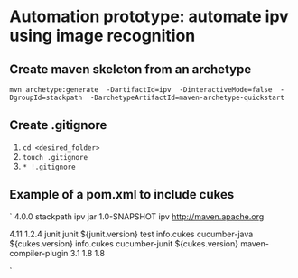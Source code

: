 # Automation prototype: automate ipv using image recognition

## Create maven skeleton from an archetype

`mvn archetype:generate 
-DartifactId=ipv 
-DinteractiveMode=false 
-DgroupId=stackpath 
-DarchetypeArtifactId=maven-archetype-quickstart`

## Create .gitignore

1. `cd <desired_folder>`
2. `touch .gitignore`
3. `*
!.gitignore`

## Example of a pom.xml to include cukes

`
<project xmlns="http://maven.apache.org/POM/4.0.0" xmlns:xsi="http://www.w3.org/2001/XMLSchema-instance"
  xsi:schemaLocation="http://maven.apache.org/POM/4.0.0 http://maven.apache.org/maven-v4_0_0.xsd">
  <modelVersion>4.0.0</modelVersion>
  <groupId>stackpath</groupId>
  <artifactId>ipv</artifactId>
  <packaging>jar</packaging>
  <version>1.0-SNAPSHOT</version>
  <name>ipv</name>
  <url>http://maven.apache.org</url>

  <properties>
    <junit.version>4.11</junit.version>
    <cukes.version>1.2.4</cukes.version>
  </properties>

  <dependencies>
    <dependency>
      <groupId>junit</groupId>
      <artifactId>junit</artifactId>
      <version>${junit.version}</version>
      <scope>test</scope>
    </dependency>
    <dependency>
      <groupId>info.cukes</groupId>
      <artifactId>cucumber-java</artifactId>
      <version>${cukes.version}</version>
    </dependency>
    <dependency>
      <groupId>info.cukes</groupId>
      <artifactId>cucumber-junit</artifactId>
      <version>${cukes.version}</version>
    </dependency>
  </dependencies>

  <!-- build plugin-->
  <build>
    <plugins>
      <plugin>
        <artifactId>maven-compiler-plugin</artifactId>
        <version>3.1</version>
        <configuration>
          <source>1.8</source>
          <target>1.8</target>
        </configuration>
      </plugin>
    </plugins>
  </build>
</project>

`
